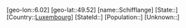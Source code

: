 ﻿---
location: [49.52,6.02]
type: City
tags:
- geo/City


SpocWebEntityId: 34016
isDeleted: false
confidential: public

---
[geo-lon::6.02]
[geo-lat::49.52]
[name::Schifflange]
[State::]
[Country::[Luxembourg](geo/Continent/Europe/Luxembourg.md)]
[StateId::]
[Population::]
[Unknown::]


